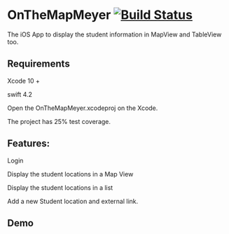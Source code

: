 # OnTheMapMeyer [![Build Status](https://travis-ci.org/guumeyer/OnTheMapMeyer.svg?branch=master)](https://travis-ci.org/guumeyer/OnTheMapMeyer)
The iOS App to display the student information in MapView and TableView too.

## Requirements
Xcode 10 + 

swift 4.2 

Open the OnTheMapMeyer.xcodeproj on the Xcode.

The project has 25% test coverage.

## Features:
Login

Display the student locations in a Map View

Display the student locations in a list

Add a new Student location and external link.

## Demo





